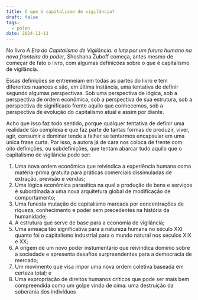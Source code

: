 ```yaml
---
title: O que é capitalismo de vigilância?
draft: false
tags:
  - polen
date: 2024-11-11
---
```

No livro *A Era do Capitalismo de Vigilância: a luta por um futuro humano na nova fronteira do poder*, Shoshana Zuboff começa, antes mesmo de começar de fato o livro, com algumas definições sobre o que é capitalismo de vigilância.

Essas definições se entremeiam em todas as partes do livro e tem diferentes nuances e são, em última instância, uma tentativa de definir segundo algumas perspectivas. Sob uma perspectiva de lógica, sob a perspectiva de ordem econômica, sob a perspectiva de sua estrutura, sob a perspectiva de significado frente aquilo que conhecemos, sob a perspectiva de evolução do capitalismo atual e assim por diante.

Acho que isso faz todo sentido, porque qualquer tentativa de definir uma realidade tão complexa e que faz parte de tantas formas de produzir, viver, agir, consumir e dominar tende a falhar se tentarmos encapsular em uma única frase curta. Por isso, a autora já de cara nos coloca de frente com oito definições, ou subdefinições,  que tentam abarcar tudo aquilo que o capitalismo de vigilância pode ser:

1. Uma nova ordem econômica que reivindica a experiência humana como matéria-prima gratuita para práticas comerciais dissimuladas de extração, previsão e vendas;
2. Uma lógica econômica parasítica na qual a produção de bens e serviços é subordinada a uma nova arquitetura global de modificação de comportamento;
3. Uma funesta mutação do capitalismo marcada por concentrações de riqueza, conhecimento e poder sem precedentes na história da humanidade;
4. A estrutura que serve de base para a economia de vigilância;
5. Uma ameaça tão significativa para a natureza humana no século XXI quanto foi o capitalismo industrial para o mundo natural nos séculos XIX e XX;
6. A origem de um novo poder instumentário que reivindica domínio sobre a sociedade e apresenta desafios surpreendentes para a democracia de mercado;
7. Um movimento que visa impor uma nova ordem coletiva baseada em certeza total; e
8. Uma expropriação de direitos humanos críticos que pode ser mais bem compreendida como um golpe vindo de cima: uma destruição da soberania dos indivíduos 
